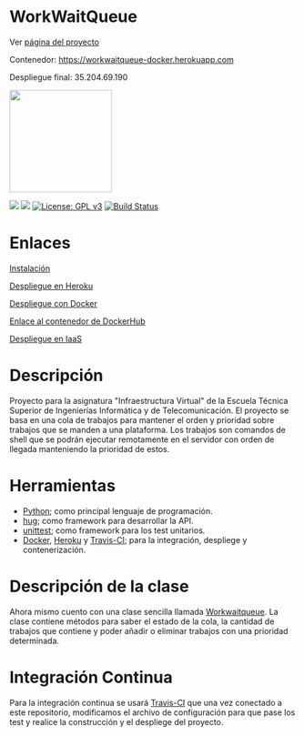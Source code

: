 # WorkWaitQueue
Ver [página del proyecto](https://adriordi.github.io/proyectoIV/)

Contenedor: https://workwaitqueue-docker.herokuapp.com

Despliegue final: 35.204.69.190



<img src="https://cloud.google.com/_static/be157a52c2/images/cloud/cloud-logo.svg" width="180">

[![](https://www.herokucdn.com/deploy/button.svg)](https://workwaitqueue.herokuapp.com/)
[![](https://cdn.rawgit.com/play-with-docker/stacks/cff22438/assets/images/button.png)](https://workwaitqueue-docker.herokuapp.com/)
[![License: GPL v3](https://img.shields.io/badge/License-GPL%20v3-blue.svg)](https://github.com/antonioJ95/ProyectoIV/blob/master/LICENSE)
[![Build Status](https://travis-ci.org/adriordi/proyectoIV.svg?branch=master)](https://travis-ci.org/adriordi/proyectoIV)


# Enlaces
[Instalación](https://github.com/adriordi/proyectoIV/blob/master/docs/Instalacion.md)

[Despliegue en Heroku](https://github.com/adriordi/proyectoIV/blob/master/docs/Herokudocs.md)

[Despliegue con Docker](https://github.com/adriordi/proyectoIV/blob/master/docs/DespliegueDocker.md)

[Enlace al contenedor de DockerHub](https://hub.docker.com/r/radidiaz/proyectoiv/)

[Despliegue en IaaS](https://github.com/adriordi/proyectoIV/blob/master/docs/DespliegueIaaS.md)


# Descripción
Proyecto para la asignatura "Infraestructura Virtual" de la Escuela Técnica Superior de Ingenierías Informática y de Telecomunicación.
El proyecto se basa en una cola de trabajos para mantener el orden y prioridad sobre trabajos que se manden a una plataforma. Los trabajos son comandos de shell que se podrán ejecutar remotamente en el servidor con orden de llegada manteniendo la prioridad de estos.

# Herramientas
* [Python](https://www.python.org/); como principal lenguaje de programación.
* [hug](http://www.hug.rest/); como framework para desarrollar la API.
* [unittest](https://docs.python.org/3/library/unittest.html); como framework para los test unitarios.
* [Docker](https://www.docker.com/), [Heroku](https://www.heroku.com/) y [Travis-CI](https://travis-ci.org); para la integración, despliege y contenerización.
 

# Descripción de la clase
Ahora mismo cuento con una clase sencilla llamada [Workwaitqueue](https://github.com/adriordi/proyectoIV/blob/master/src/mainWWQ.py). La clase contiene métodos para saber el estado de la cola, la cantidad de trabajos que contiene y poder añadir o eliminar trabajos con una prioridad determinada.

# Integración Continua
Para la integración continua se usará [Travis-CI](https://travis-ci.org) que una vez conectado a este repositorio, modificamos el archivo de configuración para que pase los test y realice la construcción y el despliege del proyecto.

